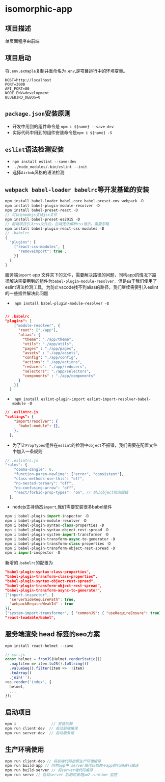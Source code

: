# isomorphic-app
项目描述
----------
单页面程序由前端

项目启动
--------
将```.env.exmaple```复制并重命名为```.env```,是项目运行中的环境变量。
```env
HOST=http://localhost
PORT=3000
API_PORT=80
NODE_ENV=development
BLUEBIRD_DEBUG=0
```
``package.json``安装原则
---------
- 开发中用到的组件命令是 ```npm i ${name} --save-dev``` 
- 实际代码中用到的组件安装命令是```npm i ${name} -S```

```eslint```语法检测安装
------------
- ```npm install eslint --save-dev```
- ``` ./node_modules/.bin/eslint --init```
- 选择```Airbnb```风格的语法检测

```webpack babel-loader babelrc```等开发基础的安装
-------------
```javascript
npm install babel-loader babel-core babel-preset-env webpack -D
npm install babel-plugin-module-resolver -D
npm install babel-preset-react -D
// 可以让nodejs支持jsx文件
npm install babel-preset-es2015 -D  
// 前端项目引入css文件后，后端无法解析css语法，需要忽略
npm install babel-plugin-react-css-modules -D
// .babelrc
{
  "plugins": [
    ["react-css-modules", {
      "removeImport": true ,
    }]
  ]
}
```

服务端```import``` app 文件夹下的文件，需要解决路径的问题，同构app的情况下路径解决需要用到的组件为```babel-plugin-module-resolver```，但是由于我们使用了eslint语法检测工具，为防止vscode找不到alias的路径，我们继续需要引入eslint的一些插件解决此问题
- ``` npm install babel-plugin-module-resolver -D```
```JSON

// .babelrc
"plugins": [
    ["module-resolver", {
      "root": ["./app"],
      "alias": {
        "theme": "./app/theme",
        "utils": "./app/utils",
        "pages" : "./app/pages",
        "assets" : "./app/assets",
        "config": "./app/config",
        "actions": "./app/actions",
        "reducers": "./app/reducers",
        "selectors": "./app/selectors",
        "components" : "./app/components"
      }
    }]
  ]
```
- ``` npm install eslint-plugin-import eslint-import-resolver-babel-module -D```
```JSON
// .eslintrc.js
"settings": {
    "import/resolver": {
      "babel-module": {},
    },
  },
```
- 为了让```PropTypes```组件在```eslint```的检测中```object```不报错，我们需要在配置文件中加入一条规则
```javascript
// .eslintrc.js
"rules": {
    "comma-dangle": 0,
    "function-paren-newline": ["error", "consistent"],
    "class-methods-use-this": "off",
    "no-nested-ternary": "off",
    "no-confusing-arrow": "off",
    "react/forbid-prop-types": "on", // 禁止object检测报错
  },
```

- nodejs支持动态```import```,我们需要安装很多babel组件
```javascript
npm i babel-plugin-import-inspector -D
npm i babel-plugin-module-resolver -D
npm i babel-plugin-syntax-class-properties -D
npn i babel-plugin-syntax-object-rest-spread -D
npm i babel-plugin-system-import-transformer -D
npm i babel-plugin-transform-async-to-generator -D
npm i babel-plugin-transform-class-properties -D
npm i babel-plugin-transform-object-rest-spread -D
npm i import-inspector -D
```

新增的```.babelrc```的配置为
```JSON
"babel-plugin-syntax-class-properties",
"babel-plugin-transform-class-properties",
"babel-plugin-syntax-object-rest-spread",
"babel-plugin-transform-object-rest-spread",
"babel-plugin-transform-async-to-generator",
["import-inspector", {
  "serverSideRequirePath": true,
  "webpackRequireWeakId" : true
}],
["system-import-transformer", { "commonJS": { "useRequireEnsure": true} }],
"react-loadable/babel",
```
服务端渲染 head 标签的seo方案
---------------
```javascript
npm install react-helmet --save
```

```javascript
// ssr.js
const helmet = fromJS(Helmet.renderStatic())
  .map(item => item.toJS().toString())
  .valueSeq().filter(item => !!item)
  .toArray()
  .join('');
res.render('index', {
  helmet,
  ...
});
```
启动项目
--------------------
```javascript
npm i                // 安装依赖
npm run client:dev  // 启动前端编译
npm run server:dev  // 启动服务端
```

生产环境使用
------------------
```javascript
npm run client-dep // 将前端代码按照生产环境编译
npm run build-app // 同构app中 server端代码依赖于app的代码进行编译
npm run build-server // 将server端代码编译
npm run serve // 启动server 后期可该用pm2-runtime 监控
```

